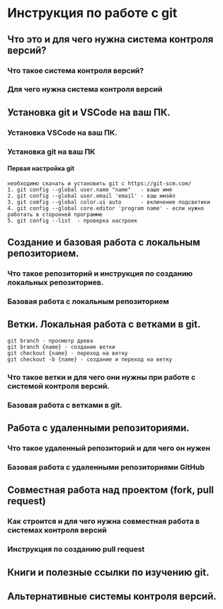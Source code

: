 # Инструкция по работе с git

## Что это и для чего нужна система контроля версий?

### Что такое система контроля версий?

### Для чего нужна система контроля версий

## Установка git и VSCode на ваш ПК.

### Установка VSCode на ваш ПК.

### Установка git на ваш ПК

#### Первая настройка git
    необходимо скачать и установить git с https://git-scm.com/
    1. git config --global user.name "name"   - ваше имя
    2. git config --global user.email 'email' - ваш имэйл
    3. git comfig --global color.ui auto      - включение подсветики
    4. git config --global core.editor 'program name' - если нужно работать в сторонней программе
    5. git config --list  - проверка настроек

## Создание и базовая работа с локальным репозиторием.

### Что такое репозиторий и инструкция по созданию локальных репозиториев.

### Базовая работа с локальным репозиторием

## Ветки. Локальная работа с ветками в git.
    git branch - просмотр древа
    git branch {name} - создание ветки
    git checkout {name} - переход на ветку
    git checkout -b {name} - создание и переход на ветку

### Что такое ветки и для чего они нужны при работе с системой контроля версий.

### Базовая работа с ветками в git.
 
## Работа с удаленными репозиториями.

### Что такое удаленный репозиторий и для чего он нужен

### Базовая работа с удаленными репозиториями GitHub

## Совместная работа над проектом (fork, pull request)

### Как строится и для чего нужна совместная работа в системах контроля версий

### Инструкция по созданию pull request

## Книги и полезные ссылки по изучению git.

## Альтернативные системы контроля версий.
